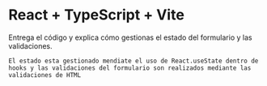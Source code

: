# React + TypeScript + Vite

Entrega el código y explica cómo gestionas el estado del formulario y las validaciones.

```
El estado esta gestionado mendiate el uso de React.useState dentro de hooks y las validaciones del formulario son realizados mediante las validaciones de HTML
```